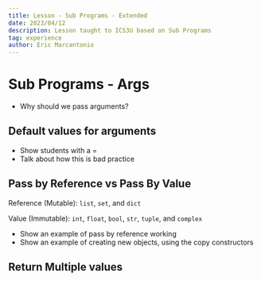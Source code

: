 ```yaml
---
title: Lesson - Sub Programs - Extended
date: 2023/04/12
description: Lesson taught to ICS3U based on Sub Programs
tag: experience
author: Eric Marcantonio
---
```


# Sub Programs - Args

- Why should we pass arguments?

## Default values for arguments

- Show students with a =
- Talk about how this is bad practice

## Pass by Reference vs Pass By Value

Reference (Mutable): `list`, `set`, and `dict`

Value (Immutable): `int`, `float`, `bool`, `str`, `tuple`, and `complex`

- Show an example of pass by reference working
- Show an example of creating new objects, using the copy constructors

## Return Multiple values




